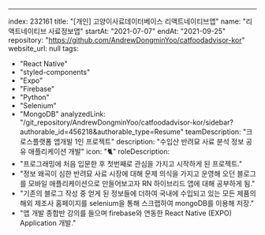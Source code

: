 ---
index:  232161
title: "[개인] 고양이사료데이터베이스 리액트네이티브앱"
name: "리액트네이티브 사료정보앱"
startAt: "2021-07-07"
endAt: "2021-09-25"
repository: "https://github.com/AndrewDongminYoo/catfoodadvisor-kor"
website_url: null
tags: 
  - "React Native" 
  - "styled-components"
  - "Expo" 
  - "Firebase" 
  - "Python" 
  - "Selenium" 
  - "MongoDB"
analyzedLink: "/git_repository/AndrewDongminYoo/catfoodadvisor-kor/sidebar?authorable_id=456218&authorable_type=Resume"
teamDescription: "크로스플랫폼 앱개발 1인 프로젝트"
description: "수입산 반려묘 사료 분석 정보 공유 애플리케이션 개발"
icon: "🐈"
roleDescription:
  - "프로그래밍에 처음 입문한 후 첫번째로 관심을 가지고 시작하게 된 프로젝트."
  - "정보 왜곡이 심한 반려묘 사료 시장에 대해 문제 의식을 가지고 운영해 오던 블로그를 모바일 애플리케이션으로 만들어보고자 RN 하이브리드 앱에 대해 공부하게 됨."
  - "기존의 블로그 작성 중 얻게 된 정보들에 더하여 국내에 수입되고 있는 모든 제품의 해외 제조사 홈페이지를 selenium을 통해 스크랩하여 mongoDB를 이용해 저장."
  - "앱 개발 종합반 강의를 들으며 firebase와 연동한 React Native (EXPO) Application 개발."
